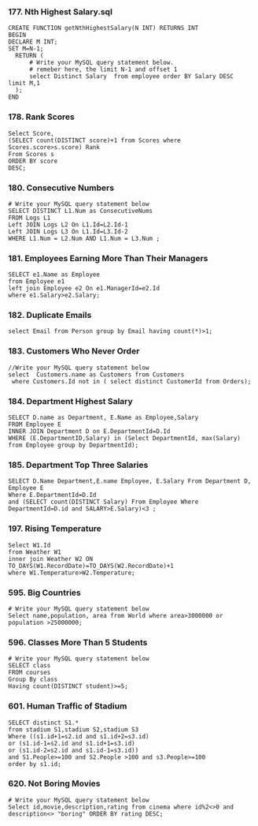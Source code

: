 ### 177. Nth Highest Salary.sql
```
CREATE FUNCTION getNthHighestSalary(N INT) RETURNS INT
BEGIN
DECLARE M INT;
SET M=N-1;
  RETURN (
      # Write your MySQL query statement below.
      # remeber here, the limit N-1 and offset 1
      select Distinct Salary  from employee order BY Salary DESC  limit M,1
  );
END
```
### 178. Rank Scores
```
Select Score,
(SELECT count(DISTINCT score)+1 from Scores where Scores.score>s.score) Rank
From Scores s
ORDER BY score
DESC;
```
### 180. Consecutive Numbers
```
# Write your MySQL query statement below
SELECT DISTINCT L1.Num as ConsecutiveNums
FROM Logs L1 
Left JOIN Logs L2 On L1.Id=L2.Id-1
Left JOIN Logs L3 On L1.Id=L3.Id-2
WHERE L1.Num = L2.Num AND L1.Num = L3.Num ;
```

### 181. Employees Earning More Than Their Managers
```
SELECT e1.Name as Employee 
from Employee e1 
left join Employee e2 On e1.ManagerId=e2.Id
where e1.Salary>e2.Salary;
```
### 182. Duplicate Emails
```
select Email from Person group by Email having count(*)>1; 
```
### 183. Customers Who Never Order
```
//Write your MySQL query statement below
select  Customers.name as Customers from Customers
 where Customers.Id not in ( select distinct CustomerId from Orders);
 ```
 
 ### 184. Department Highest Salary
 ```
SELECT D.name as Department, E.Name as Employee,Salary
FROM Employee E 
INNER JOIN Department D on E.DepartmentId=D.Id
WHERE (E.DepartmentID,Salary) in (Select DepartmentId, max(Salary) from Employee group by DepartmentId);
```
### 185. Department Top Three Salaries
```
SELECT D.Name Department,E.name Employee, E.Salary From Department D, Employee E
Where E.DepartmentId=D.Id
and (SELECT count(DISTINCT Salary) From Employee Where DepartmentId=D.id and SALARY>E.Salary)<3 ;
```
### 197. Rising Temperature
 ```
 Select W1.Id 
from Weather W1 
inner join Weather W2 ON TO_DAYS(W1.RecordDate)=TO_DAYS(W2.RecordDate)+1
where W1.Temperature>W2.Temperature;
```

### 595. Big Countries
```
# Write your MySQL query statement below
Select name,population, area from World where area>3000000 or population >25000000;
```
### 596. Classes More Than 5 Students
```
# Write your MySQL query statement below
SELECT class 
FROM courses 
Group By class
Having count(DISTINCT student)>=5;
```

### 601. Human Traffic of Stadium
```
SELECT distinct S1.*
from stadium S1,stadium S2,stadium S3 
Where ((s1.id+1=s2.id and s1.id+2=s3.id) 
or (s1.id-1=s2.id and s1.id+1=s3.id)
or (s1.id-2=s2.id and s1.id-1=s3.id))
and S1.People>=100 and S2.People >100 and s3.People>=100
order by s1.id;
```


### 620. Not Boring Movies
```
# Write your MySQL query statement below
Select id,movie,description,rating from cinema where id%2<>0 and description<> "boring" ORDER BY rating DESC;
```

